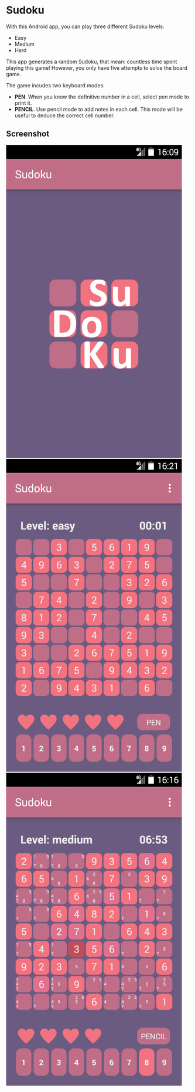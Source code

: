 # Sudoku

With this Android app, you can play three different Sudoku levels:

* Easy
* Medium
* Hard 

This app generates a random Sudoku, that mean: countless time spent playing this game! However, you only have five attempts to solve
the board game.

The game incudes two keyboard modes:

* **PEN**. When you know the definitive number in a cell, select pen mode to print it.
* **PENCIL**. Use pencil mode to add notes in each cell. This mode will be useful to deduce the correct cell number.

## **Screenshot**
![Splash](https://github.com/anujkd30/Sudoku/blob/master/SudokuScreenshotSplash.png)
![Game2](https://github.com/anujkd30/Sudoku/blob/master/SudokuScreenshotGame2.png)
![Game1](https://github.com/anujkd30/Sudoku/blob/master/SudokuScreenshotGame1.png)

